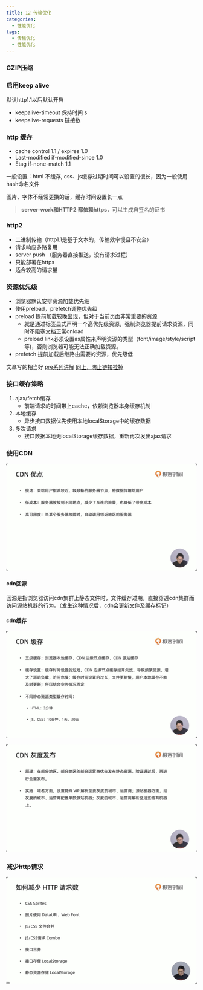 ```yaml
---
title: 12 传输优化
categories: 
  - 性能优化
tags: 
  - 传输优化
  - 性能优化
---
```


### GZIP压缩

### 启用keep alive

默认http1.1以后默认开启

- keepalive-timeout  保持时间 s
- keepalive-requests 链接数

### http 缓存

- cache control 1.1 / expires 1.0
- Last-modified  if-modified-since 1.0
- Etag  if-none-match  1.1

一般设置：html 不缓存, css、js缓存过期时间可以设置的很长，因为一般使用hash命名文件

图片、字体不经常更换的话，缓存时间设置长一点

> **server-work和HTTP2 都依赖https**，可以生成自签名的证书

### http2

- 二进制传输（http1.1是基于文本的，传输效率慢且不安全）
- 请求响应多路复用
- server push （服务器直接推送，没有请求过程）
- 只能部署在https
- 适合较高的请求量

### 资源优先级

- 浏览器默认安排资源加载优先级
- 使用preload，prefetch调整优先级
- preload 提前加载较晚出现，但对于当前页面非常重要的资源
  - 就是通过标签显式声明一个高优先级资源，强制浏览器提前请求资源，同时不阻塞文档正常onload
  - preload link必须设置as属性来声明资源的类型（font/image/style/script等)，否则浏览器可能无法正确加载资源。
- prefetch 提前加载后继路由需要的资源，优先级低

文章写的相当好
[pre系列讲解](https://juejin.cn/post/6893681741240909832)
[同上，防止链接挂掉](./prefetch和preload)

### 接口缓存策略

1. ajax/fetch缓存
   - 前端请求的时间带上cache，依赖浏览器本身缓存机制
2. 本地缓存
   - 异步接口数据优先使用本地localStorage中的缓存数据
3. 多次请求
   - 接口数据本地无localStorage缓存数据，重新再次发出ajax请求

### 使用CDN

![CDN优点](传输优化/CDN优点.png)

#### cdn回源

回源是指浏览器访问cdn集群上静态文件时，文件缓存过期，直接穿透cdn集群而访问源站机器的行为。（发生这种情况后，cdn会更新文件及缓存标记）

#### cdn缓存

![cdn缓存](传输优化/cdn缓存.png)

![cdn灰度发布](传输优化/cdn灰度发布.png)

### 减少http请求

![减少http请求](传输优化/reducehttp请求.png)
